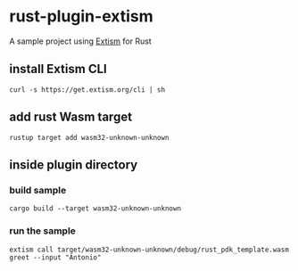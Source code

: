 # rust-plugin-extism

A sample project using [Extism](https://extism.org/) for Rust

## install Extism CLI

```shell
curl -s https://get.extism.org/cli | sh
```

## add rust Wasm target

```shell
rustup target add wasm32-unknown-unknown
```

## inside plugin directory

### build sample

```shell
cargo build --target wasm32-unknown-unknown
```

### run the sample

```shell
extism call target/wasm32-unknown-unknown/debug/rust_pdk_template.wasm greet --input "Antonio"
```
